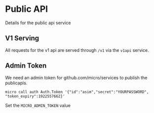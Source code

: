 # Public API

Details for the public api service

## V1 Serving

All requests for the v1 api are served through `/v1` via the `v1api` service.

## Admin Token

We need an admin token for github.com/micro/services to publish the publicapis. 

```
micro call auth Auth.Token '{"id":"asim","secret":"YOURPASSWORD", "token_expiry":1922557662}' 
```

Set the `MICRO_ADMIN_TOKEN` value
